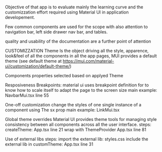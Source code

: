 Objective of that app is to evaluate mainly the learning curve and the customizzation effort required using Material UI in application developement.

Few common components are used for the scope with also attention to navigation bar, left side drawer nav bar, and tables.

quality and usability of the documentation are a further point of attention

CUSTOMIZZATION
Theme
Is the object driving all the style, apparence, look&feel of all the components in all the app pages, MUI provides a default theme (see default theme at https://mui.com/material-ui/customization/default-theme/)

Components properties
selected based on applyed Theme

Resposiveness
Breakpoints: material ui uses breakpoint definition for to know how to scale itself to adapt the page to the screen size
main example: NavbarMui.tsx line 55

One-off customization
change the styles of one single instance of a component using The sx prop
main example: LinkMui.tsx

Global theme overrides
Material UI provides theme tools for managing style consistency between all components across all the user interface.
steps:
createTheme: App.tsx line 21
wrap with ThemeProvider App.tsx line 81

Use of external libs
steps:
import the external lib: styles.css
include the external lib in customTheme: App.tsx line 31
